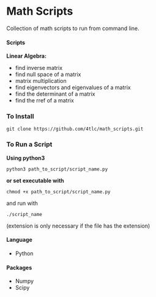 # Math Scripts

Collection of math scripts to run from command line.

#### Scripts
**Linear Algebra:**
- find inverse matrix
- find null space of a matrix
- matrix multiplication
- find eigenvectors and eigenvalues of a matrix
- find the determinant of a matrix
- find the rref of a matrix

### To Install
```
git clone https://github.com/4tlc/math_scripts.git
```
### To Run a Script
**Using python3**
```
python3 path_to_script/script_name.py
```
**or set executable with**
```
chmod +x path_to_script/script_name.py
```
and run with
```
./script_name
```
(extension is only necessary if the file has the extension)


#### Language
- Python
#### Packages
- Numpy
- Scipy
